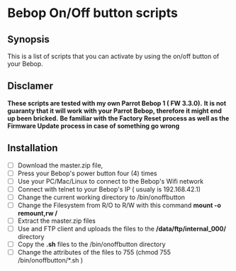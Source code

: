 # Bebop On/Off button scripts

## Synopsis

This is a list of scripts that you can activate by using the on/off button of your Bebop.



## Disclamer

**These scripts are tested with my own Parrot Bebop 1 ( FW 3.3.0).**
**It is not guaranty that it will work with your Parrot Bebop, therefore it might end up been bricked.**
**Be familiar with the Factory Reset process as well as the Firmware Update process in case of something go wrong**

## Installation

 - [ ] Download the master.zip file,
 - [ ] Press your Bebop's power button four (4) times
 - [ ] Use your PC/Mac/Linux to connect to the Bebop's Wifi network
 - [ ] Connect with telnet to your Bebop's IP ( usualy is 192.168.42.1)
 - [ ] Change the current working directory to /bin/onoffbutton
 - [ ] Change the Filesystem from R/O to R/W with this command **mount -o remount,rw /**
 - [ ] Extract the master.zip files
 - [ ] Use and FTP client and uploads the files to the **/data/ftp/internal_000/** directory
 - [ ] Copy the **.sh** files to the /bin/onoffbutton directory
 - [ ] Change the attributes of the files to 755 (chmod 755 /bin/onoffbutton/*.sh )
